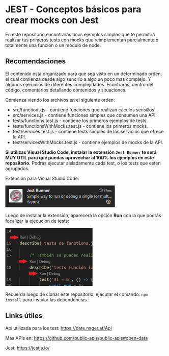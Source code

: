 # JEST - Conceptos básicos para crear mocks con Jest

En este repositorio encontrarás unos ejemplos simples que te permitirá realizar tus primeros tests con mocks que reimplementan parcialmente o totalmente una función o un módulo de node.

## Recomendaciones
El contenido esta organizado para que sea visto en un determinado orden, el cual comienza desde algo sencillo a algo un poco mas complejo. Y algunos ejercicios de diferentes complejidades. Econtrarás, dentro del código, comentarios detallando contenidos y situaciones.

Comienza viendo los archivos en el siguiente orden:
  * src/functions.js - contiene funciones que realizan cáculos sensillos.
  * src/services.js - contiene funciones simples que consumen una API.
  * tests/functions.test.js - contiene los primeros ejemplos de tests.
  * tests/functionsWithMocks.test.js - contiene los primeros mocks.
  * test/services.test.js - contiene tests simples de los servicios que ofrece la API.
  * test/servicesWithMocks.test.js - contiene ejemplos de mocks de la API.

**Si utilizas Visual Studio Code, instalar la extensión ``` Jest Runner ``` te será MUY UTIL para que puedas aprovechar al 100% los ejemplos en este repositorio.** Podrás ejecutar aisladamente cada test, o los tests que esten agrupados.

Extensión para Visual Studio Code:

![image](https://github.com/marcegdv/demo-jest/blob/master/jestRunnerExtension.jpg?raw=true)

Luego de instalar la extensión, aparecerá la opción **Run** con la que podrás focalizar la ejecución de tests:

![image](https://raw.githubusercontent.com/marcegdv/demo-jest/master/jestRunnerRunOption.jpg)

Recuerda luego de clonar este repositorio, ejecutar el comando: ``` npm install ``` para instalar las dependencias.

## Links útiles
Api utilizada para los test: https://date.nager.at/Api

Más APIs en: https://github.com/public-apis/public-apis#open-data

Jest: https://jestjs.io/
